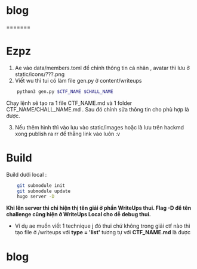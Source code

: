 # blog
=======
# Ezpz 
1. Ae vào data/members.toml để chỉnh thông tin cá nhân , avatar thì lưu ở static/icons/???.png
2. Viết wu thì tui có làm file gen.py ở content/writeups
```sh
    python3 gen.py $CTF_NAME $CHALL_NAME
```
Chạy lệnh sẽ tạo ra 1 file CTF_NAME.md và 1 folder CTF_NAME/CHALL_NAME.md . Sau đó chính sửa thông tin cho phù hợp là được.

3. Nếu thêm hình thì vào  lưu vào static/images hoặc là lưu trên hackmd xong publish ra rr để thẳng link vào luôn :v 

# Build 
Build dưới local : 
```sh
    git submodule init
    git submodule update
    hugo server -D
```
**Khi lên server thì chỉ hiện thị tên giải ở phần WriteUps thui. Flag -D để tên challenge cũng hiện ở WriteUps Local cho dễ debug thui.**
- Ví dụ ae muốn viết 1 technique j đó thui chứ không trong giải ctf nào thì tạo file ở /writeups  với **type = 'list'** tương tự với **CTF_NAME.md** là được 

# blog
